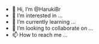 - 👋 Hi, I’m @HarukiBr
- 👀 I’m interested in ...
- 🌱 I’m currently learning ...
- 💞️ I’m looking to collaborate on ...
- 📫 How to reach me ...

<!---
HarukiBr/HarukiBr is a ✨ special ✨ repository because its `README.md` (this file) appears on your GitHub profile.
You can click the Preview link to take a look at your changes.
--->
